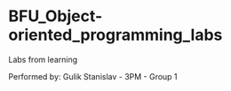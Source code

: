# BFU_Object-oriented_programming_labs
Labs from learning

Performed by: Gulik Stanislav - 3PM - Group 1
